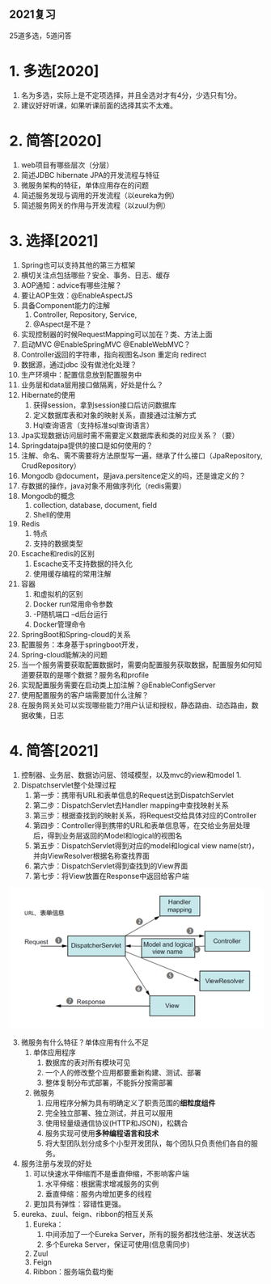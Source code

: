 2021复习
---

25道多选，5道问答

# 1. 多选[2020]
1. 名为多选，实际上是不定项选择，并且全选对才有4分，少选只有1分。
2. 建议好好听课，如果听课前面的选择其实不太难。

# 2. 简答[2020]
1. web项目有哪些层次（分层）
2. 简述JDBC hibernate JPA的开发流程与特征
3. 微服务架构的特征，单体应用存在的问题
4. 简述服务发现与调用的开发流程（以eureka为例）
5. 简述服务网关的作用与开发流程（以zuul为例）

# 3. 选择[2021]
1. Spring也可以支持其他的第三方框架
2. 横切关注点包括哪些？安全、事务、日志、缓存
3. AOP通知：advice有哪些注解？
4. 要让AOP生效：@EnableAspectJS
5. 具备Component能力的注解
   1. Controller, Repository, Service,
   2. @Aspect是不是？
6. 实现控制器的时候RequestMapping可以加在？类、方法上面
7. 启动MVC @EnableSpringMVC @EnableWebMVC？
8. Controller返回的字符串，指向视图名Json 重定向 redirect
9. 数据源，通过jdbc 没有做池化处理？
10. 生产环境中：配置信息放到配置服务中
11. 业务层和data层用接口做隔离，好处是什么？
12. Hibernate的使用
    1. 获得session，拿到session接口后访问数据库
    2. 定义数据库表和对象的映射关系，直接通过注解方式
    3. Hql查询语言（支持标准sql查询语言）
13. Jpa实现数据访问层时需不需要定义数据库表和类的对应关系？（要）
14. Springdatajpa提供的接口是如何使用的？
15. 注解、命名、需不需要将方法原型写一遍，继承了什么接口（JpaRepository, CrudRepository）
16. Mongodb @document，是java.persitence定义的吗，还是谁定义的？
17. 存数据的操作，java对象不用做序列化（redis需要）
18. Mongodb的概念
    1. collection, database, document, field
    2. Shell的使用
19. Redis
    1.  特点
    2.  支持的数据类型
20. Escache和redis的区别
    1. Escache支不支持数据的持久化
    2. 使用缓存编程的常用注解
21. 容器
    1. 和虚拟机的区别
    2. Docker run常用命令参数
    3. -P随机端口 –d后台运行
    4. Docker管理命令
22. SpringBoot和Spring-cloud的关系
23. 配置服务：本身基于springboot开发，
24. Spring-cloud能解决的问题
25. 当一个服务需要获取配置数据时，需要向配置服务获取数据，配置服务如何知道要获取的是哪个数据？服务名和profile
26. 实现配置服务需要在启动类上加注解？@EnableConfigServer
27. 使用配置服务的客户端需要加什么注解？
28. 在服务网关处可以实现哪些能力?用户认证和授权，静态路由、动态路由，数据收集，日志

# 4. 简答[2021]
1. 控制器、业务层、数据访问层、领域模型，以及mvc的view和model
   1. 
2. Dispatchservlet整个处理过程
   1. 第一步：携带有URL和表单信息的Request达到DispatchServlet
   2. 第二步：DispatchServlet去Handler mapping中查找映射关系
   3. 第三步：根据查找到的映射关系，将Request交给具体对应的Controller
   4. 第四步：Controller得到携带的URL和表单信息等，在交给业务层处理后，得到业务层返回的Model和logical的视图名
   5. 第五步：DispatchServlet得到对应的model和logical view name(str)，并向ViewResolver根据名称查找界面
   6. 第六步：DispatchServlet得到查找到的View界面
   7. 第七步：将View放置在Response中返回给客户端

![](img/exam0/6.png)

3. 微服务有什么特征？单体应用有什么不足
   1. 单体应用程序
      1. 数据库的表对所有模块可见
      2. 一个人的修改整个应用都要重新构建、测试、部署
      3. 整体复制分布式部署，不能拆分按需部署
   2. 微服务
      1. 应用程序分解为具有明确定义了职责范围的**细粒度组件**
      2. 完全独立部署、独立测试，并且可以服用
      3. 使用轻量级通信协议(HTTP和JSON)，松耦合
      4. 服务实现可使用**多种编程语言和技术**
      5. 将大型团队划分成多个小型开发团队，每个团队只负责他们各自的服务。
4. 服务注册与发现的好处
   1. 可以快速水平伸缩而不是垂直伸缩，不影响客户端
      1. 水平伸缩：根据需求增减服务的实例
      2. 垂直伸缩：服务内增加更多的线程
   2. 更加具有弹性：容错性更强。
5. eureka、zuul、feign、ribbon的相互关系
   1. Eureka：
      1. 中间添加了一个Eureka Server，所有的服务都找他注册、发送状态
      2. 多个Eureka Server，保证可使用(信息需同步)
   2. Zuul
   3. Feign
   4. Ribbon：服务端负载均衡